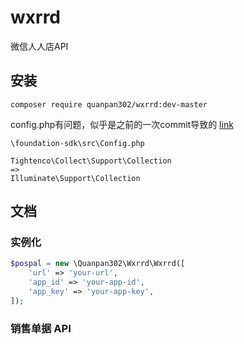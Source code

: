 # wxrrd
微信人人店API

## 安装

```
composer require quanpan302/wxrrd:dev-master
```

config.php有问题，似乎是之前的一次commit导致的 [link](https://github.com/Hanson/foundation-sdk/issues/2)

```
\foundation-sdk\src\Config.php

Tightenco\Collect\Support\Collection
=>
Illuminate\Support\Collection
```

## 文档

### 实例化

```php
$pospal = new \Quanpan302\Wxrrd\Wxrrd([
    'url' => 'your-url',
    'app_id' => 'your-app-id',
    'app_key' => 'your-app-key',
]);
```

### 销售单据 API

